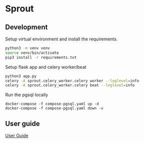 # Sprout

## Development

Setup virtual environment and install the requirements.

```sh
python3 -m venv venv
source venv/bin/activate
pip3 install -r requirements.txt
```

Setup flask app and celery worker/beat
```sh
python3 app.py
celery -A sprout.celery_worker.celery worker --loglevel=info
celery -A sprout.celery_worker.celery beat --loglevel=info
```

Run the pgsql locally
```
docker-compose -f compose-pgsql.yaml up -d
docker-compose -f compose-pgsql.yaml down -v
```

## User guide
[User Guide](doc/USER_GUIDE.md)
